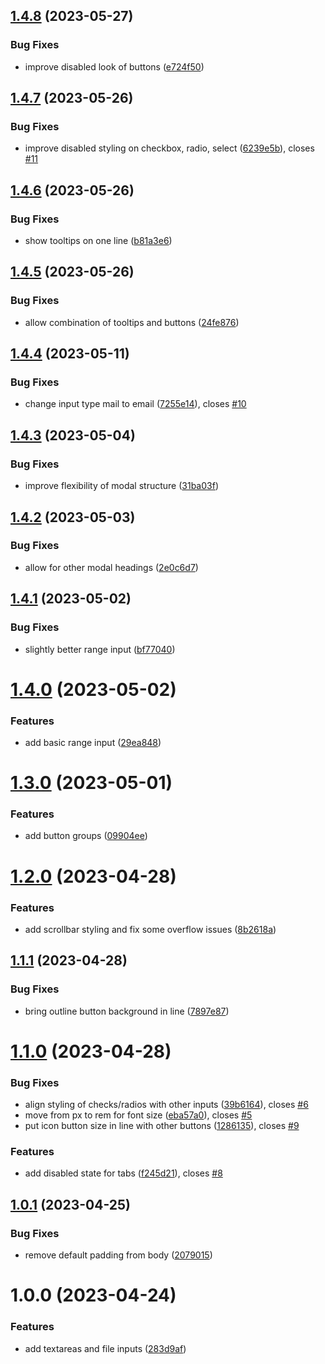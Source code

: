 ## [1.4.8](https://github.com/RiskChallenger/open-components/compare/v1.4.7...v1.4.8) (2023-05-27)

### Bug Fixes

- improve disabled look of buttons ([e724f50](https://github.com/RiskChallenger/open-components/commit/e724f50e1857a08a53a7e55980948c241dc8f0fd))

## [1.4.7](https://github.com/RiskChallenger/open-components/compare/v1.4.6...v1.4.7) (2023-05-26)

### Bug Fixes

- improve disabled styling on checkbox, radio, select ([6239e5b](https://github.com/RiskChallenger/open-components/commit/6239e5b44a3df42e0a238d4c787cbf7a49de7c5a)), closes [#11](https://github.com/RiskChallenger/open-components/issues/11)

## [1.4.6](https://github.com/RiskChallenger/open-components/compare/v1.4.5...v1.4.6) (2023-05-26)

### Bug Fixes

- show tooltips on one line ([b81a3e6](https://github.com/RiskChallenger/open-components/commit/b81a3e66d743c43df82acb9a4f23406e50dfb921))

## [1.4.5](https://github.com/RiskChallenger/open-components/compare/v1.4.4...v1.4.5) (2023-05-26)

### Bug Fixes

- allow combination of tooltips and buttons ([24fe876](https://github.com/RiskChallenger/open-components/commit/24fe87640b9a26c85a4d95199f303b758a94dc9e))

## [1.4.4](https://github.com/RiskChallenger/open-components/compare/v1.4.3...v1.4.4) (2023-05-11)

### Bug Fixes

- change input type mail to email ([7255e14](https://github.com/RiskChallenger/open-components/commit/7255e14e88615540a2ef8077eb8284d83db8feee)), closes [#10](https://github.com/RiskChallenger/open-components/issues/10)

## [1.4.3](https://github.com/RiskChallenger/open-components/compare/v1.4.2...v1.4.3) (2023-05-04)

### Bug Fixes

- improve flexibility of modal structure ([31ba03f](https://github.com/RiskChallenger/open-components/commit/31ba03fa2d5bcc35834f96d46e87f230156a1fc9))

## [1.4.2](https://github.com/RiskChallenger/open-components/compare/v1.4.1...v1.4.2) (2023-05-03)

### Bug Fixes

- allow for other modal headings ([2e0c6d7](https://github.com/RiskChallenger/open-components/commit/2e0c6d7ceae15494de9d75ac991fcf51bf2ec374))

## [1.4.1](https://github.com/RiskChallenger/open-components/compare/v1.4.0...v1.4.1) (2023-05-02)

### Bug Fixes

- slightly better range input ([bf77040](https://github.com/RiskChallenger/open-components/commit/bf77040fe5b0e5fcc505c07e14fb3d83aad6196d))

# [1.4.0](https://github.com/RiskChallenger/open-components/compare/v1.3.0...v1.4.0) (2023-05-02)

### Features

- add basic range input ([29ea848](https://github.com/RiskChallenger/open-components/commit/29ea848103936febdf30300e9a91a640f6ec9669))

# [1.3.0](https://github.com/RiskChallenger/open-components/compare/v1.2.0...v1.3.0) (2023-05-01)

### Features

- add button groups ([09904ee](https://github.com/RiskChallenger/open-components/commit/09904eea4ea082cb0a70ad5887bb8d918184e05b))

# [1.2.0](https://github.com/RiskChallenger/open-components/compare/v1.1.1...v1.2.0) (2023-04-28)

### Features

- add scrollbar styling and fix some overflow issues ([8b2618a](https://github.com/RiskChallenger/open-components/commit/8b2618a6ef2d2d67da19e9c6347f4749f6a96174))

## [1.1.1](https://github.com/RiskChallenger/open-components/compare/v1.1.0...v1.1.1) (2023-04-28)

### Bug Fixes

- bring outline button background in line ([7897e87](https://github.com/RiskChallenger/open-components/commit/7897e8701da9d7e9ba6433ac9d20ae2a22ce17fb))

# [1.1.0](https://github.com/RiskChallenger/open-components/compare/v1.0.1...v1.1.0) (2023-04-28)

### Bug Fixes

- align styling of checks/radios with other inputs ([39b6164](https://github.com/RiskChallenger/open-components/commit/39b6164b05602637dee133da0e71382c15e3df0b)), closes [#6](https://github.com/RiskChallenger/open-components/issues/6)
- move from px to rem for font size ([eba57a0](https://github.com/RiskChallenger/open-components/commit/eba57a02231f77e497c31fd9ee922b9c93be1dc1)), closes [#5](https://github.com/RiskChallenger/open-components/issues/5)
- put icon button size in line with other buttons ([1286135](https://github.com/RiskChallenger/open-components/commit/128613540f70f5bad7a83c615031f124e382ef64)), closes [#9](https://github.com/RiskChallenger/open-components/issues/9)

### Features

- add disabled state for tabs ([f245d21](https://github.com/RiskChallenger/open-components/commit/f245d213b04eea66a4ed0448803c3ef4de62caae)), closes [#8](https://github.com/RiskChallenger/open-components/issues/8)

## [1.0.1](https://github.com/RiskChallenger/open-components/compare/v1.0.0...v1.0.1) (2023-04-25)

### Bug Fixes

- remove default padding from body ([2079015](https://github.com/RiskChallenger/open-components/commit/207901590a18d67aa156cb13b69a513591076389))

# 1.0.0 (2023-04-24)

### Features

- add textareas and file inputs ([283d9af](https://github.com/RiskChallenger/open-components/commit/283d9af0dd82839538f3326341e53e2260b99029))
